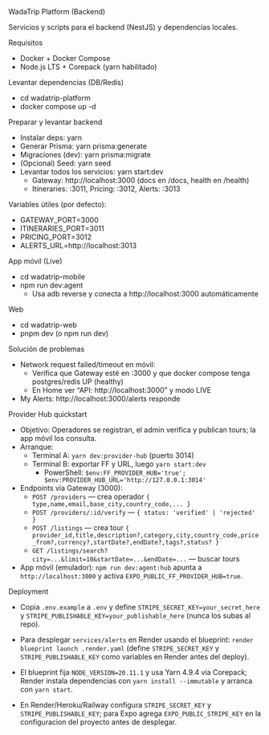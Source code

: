 WadaTrip Platform (Backend)

Servicios y scripts para el backend (NestJS) y dependencias locales.

Requisitos

- Docker + Docker Compose
- Node.js LTS + Corepack (yarn habilitado)

Levantar dependencias (DB/Redis)

- cd wadatrip-platform
- docker compose up -d

Preparar y levantar backend

- Instalar deps: yarn
- Generar Prisma: yarn prisma:generate
- Migraciones (dev): yarn prisma:migrate
- (Opcional) Seed: yarn seed
- Levantar todos los servicios: yarn start:dev
  - Gateway: http://localhost:3000 (docs en /docs, health en /health)
  - Itineraries: :3011, Pricing: :3012, Alerts: :3013

Variables útiles (por defecto):

- GATEWAY_PORT=3000
- ITINERARIES_PORT=3011
- PRICING_PORT=3012
- ALERTS_URL=http://localhost:3013

App móvil (Live)

- cd wadatrip-mobile
- npm run dev:agent
  - Usa adb reverse y conecta a http://localhost:3000 automáticamente

Web

- cd wadatrip-web
- pnpm dev (o npm run dev)

Solución de problemas

- Network request failed/timeout en móvil:
  - Verifica que Gateway esté en :3000 y que docker compose tenga postgres/redis UP (healthy)
  - En Home ver “API: http://localhost:3000” y modo LIVE
- My Alerts: http://localhost:3000/alerts responde

Provider Hub quickstart

- Objetivo: Operadores se registran, el admin verifica y publican tours; la app móvil los consulta.
- Arranque:
  - Terminal A: `yarn dev:provider-hub` (puerto 3014)
  - Terminal B: exportar FF y URL, luego `yarn start:dev`
    - PowerShell: `$env:FF_PROVIDER_HUB='true'; $env:PROVIDER_HUB_URL='http://127.0.0.1:3014'`
- Endpoints vía Gateway (3000):
  - `POST /providers` — crea operador `{ type,name,email,base_city,country_code,... }`
  - `POST /providers/:id/verify` — `{ status: 'verified' | 'rejected' }`
  - `POST /listings` — crea tour `{ provider_id,title,description?,category,city,country_code,price_from?,currency?,startDate?,endDate?,tags?,status? }`
  - `GET /listings/search?city=...&limit=10&startDate=...&endDate=...` — buscar tours
- App móvil (emulador): `npm run dev:agent:hub` apunta a `http://localhost:3000` y activa `EXPO_PUBLIC_FF_PROVIDER_HUB=true`.

Deployment

- Copia `.env.example` a `.env` y define `STRIPE_SECRET_KEY=your_secret_here` y `STRIPE_PUBLISHABLE_KEY=your_publishable_here` (nunca los subas al repo).

- Para desplegar `services/alerts` en Render usando el blueprint: `render blueprint launch .render.yaml` (define `STRIPE_SECRET_KEY` y `STRIPE_PUBLISHABLE_KEY` como variables en Render antes del deploy).
- El blueprint fija `NODE_VERSION=20.11.1` y usa Yarn 4.9.4 via Corepack; Render instala dependencias con `yarn install --immutable` y arranca con `yarn start`.
- En Render/Heroku/Railway configura `STRIPE_SECRET_KEY` y `STRIPE_PUBLISHABLE_KEY`; para Expo agrega `EXPO_PUBLIC_STRIPE_KEY` en la configuracion del proyecto antes de desplegar.


